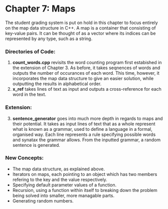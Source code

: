 # Chapter 7: Maps

The student grading system is put on hold in this chapter to focus entirely on the map data structure in C++.
A map is a container that consisting of key-value pairs. It can be thought of as a vector where its indices can be represented by any type, such as a string.

### Directories of Code:
1) **count_words.cpp** revisits the word counting program first estabished in the extension of Chapter 3. As before, it takes seqnences of words and outputs the number of occurances of each word. This time, however, it incorporates the map data structure to give an easier solution, while outputting the results in alphabetical order.
2) **x_ref** takes lines of text as input and outputs a cross-reference for each word in the text.

### Extension:
3) **sentence_generator** goes into much more depth in regards to maps and their potential. It takes as input lines of text that as a whole represent what is known as a grammar, used to define a language in a formal, organised way. Each line represents a rule specifying possible words and synatax the grammar allows.
From the inputted grammar, a random sentence is generated.

### New Concepts:
* The map data structure, as explained above.
* Iterators on maps, each pointing to an object which has two members refering to the key and the value respectively.
* Specifying default parameter values of a function.
* Recursion, using a function within itself to breaking down the problem being solved into smaller, more managable parts.
* Generating random numbers.
